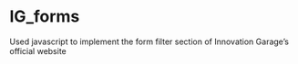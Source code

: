 # IG_forms
Used javascript to implement the form filter section of Innovation Garage’s official website
